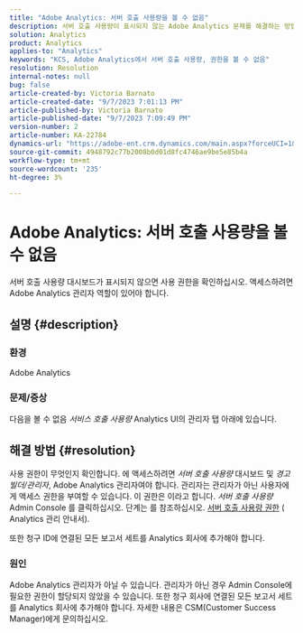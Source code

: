 ```yaml
---
title: "Adobe Analytics: 서버 호출 사용량을 볼 수 없음"
description: 서버 호출 사용량이 표시되지 않는 Adobe Analytics 문제를 해결하는 방법에 대해 알아봅니다. 사용 권한을 확인합니다.
solution: Analytics
product: Analytics
applies-to: "Analytics"
keywords: "KCS, Adobe Analytics에서 서버 호출 사용량, 권한을 볼 수 없음"
resolution: Resolution
internal-notes: null
bug: false
article-created-by: Victoria Barnato
article-created-date: "9/7/2023 7:01:13 PM"
article-published-by: Victoria Barnato
article-published-date: "9/7/2023 7:09:49 PM"
version-number: 2
article-number: KA-22784
dynamics-url: "https://adobe-ent.crm.dynamics.com/main.aspx?forceUCI=1&pagetype=entityrecord&etn=knowledgearticle&id=b7be0ee5-b04d-ee11-be6e-6045bd006704"
source-git-commit: 4948792c77b2008b0d01d8fc4746ae9be5e85b4a
workflow-type: tm+mt
source-wordcount: '235'
ht-degree: 3%

---
```


# Adobe Analytics: 서버 호출 사용량을 볼 수 없음


서버 호출 사용량 대시보드가 표시되지 않으면 사용 권한을 확인하십시오. 액세스하려면 Adobe Analytics 관리자 역할이 있어야 합니다.

## 설명 {#description}


### 환경

Adobe Analytics

### 문제/증상

다음을 볼 수 없음 *서비스 호출 사용량* Analytics UI의 관리자 탭 아래에 있습니다.


## 해결 방법 {#resolution}


사용 권한이 무엇인지 확인합니다. 에 액세스하려면 *서버 호출 사용량* 대시보드 및 *경고 빌더/관리자*, Adobe Analytics 관리자여야 합니다. 관리자는 관리자가 아닌 사용자에게 액세스 권한을 부여할 수 있습니다. 이 권한은 이라고 합니다. *서버 호출 사용량* Admin Console 를 클릭하십시오. 단계는 를 참조하십시오. [서버 호출 사용량 권한](https://experienceleague.adobe.com/docs/analytics/admin/admin-tools/server-call-usage/overage-overview.html?lang=en#section_FCC58EB635954A32990D4E67B52B4369) ( Analytics 관리 안내서).

또한 청구 ID에 연결된 모든 보고서 세트를 Analytics 회사에 추가해야 합니다.

### 원인

Adobe Analytics 관리자가 아닐 수 있습니다. 관리자가 아닌 경우 Admin Console에 필요한 권한이 할당되지 않았을 수 있습니다. 또한 청구 회사에 연결된 모든 보고서 세트를 Analytics 회사에 추가해야 합니다. 자세한 내용은 CSM(Customer Success Manager)에게 문의하십시오.
